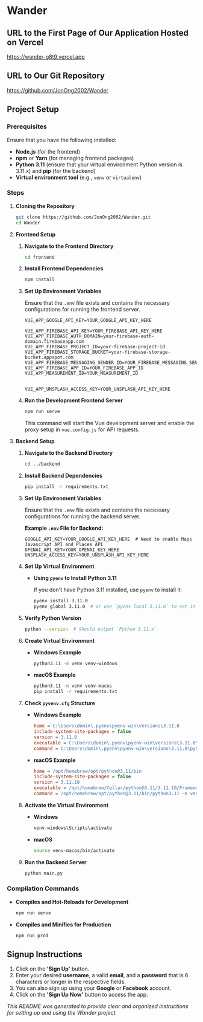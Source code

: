 # Wander

## URL to the First Page of Our Application Hosted on Vercel
https://wander-g8t9.vercel.app

## URL to Our Git Repository
https://github.com/JonOng2002/Wander

## Project Setup

### Prerequisites


Ensure that you have the following installed:

- **Node.js** (for the frontend)
- **npm** or **Yarn** (for managing frontend packages)
- **Python 3.11** (ensure that your virtual environment Python version is 3.11.x) and **pip** (for the backend)
- **Virtual environment tool** (e.g., `venv` or `virtualenv`)

### Steps

1. **Cloning the Repository**

    ```bash
    git clone https://github.com/JonOng2002/Wander.git
    cd Wander
    ```

2. **Frontend Setup**

    1. **Navigate to the Frontend Directory**

        ```bash
        cd frontend
        ```

    2. **Install Frontend Dependencies**

        ```bash
        npm install
        ```

    3. **Set Up Environment Variables**

        Ensure that the `.env` file exists and contains the necessary configurations for running the frontend server.

        ```env
        VUE_APP_GOOGLE_API_KEY=YOUR_GOOGLE_API_KEY_HERE

        VUE_APP_FIREBASE_API_KEY=YOUR_FIREBASE_API_KEY_HERE
        VUE_APP_FIREBASE_AUTH_DOMAIN=your-firebase-auth-domain.firebaseapp.com
        VUE_APP_FIREBASE_PROJECT_ID=your-firebase-project-id
        VUE_APP_FIREBASE_STORAGE_BUCKET=your-firebase-storage-bucket.appspot.com
        VUE_APP_FIREBASE_MESSAGING_SENDER_ID=YOUR_FIREBASE_MESSAGING_SENDER_ID
        VUE_APP_FIREBASE_APP_ID=YOUR_FIREBASE_APP_ID
        VUE_APP_MEASUREMENT_ID=YOUR_MEASUREMENT_ID

        
        VUE_APP_UNSPLASH_ACCESS_KEY=YOUR_UNSPLASH_API_KEY_HERE
        ```

    4. **Run the Development Frontend Server**

        ```bash
        npm run serve
        ```

        This command will start the Vue development server and enable the proxy setup in `vue.config.js` for API requests.

3. **Backend Setup**

    1. **Navigate to the Backend Directory**

        ```bash
        cd ../backend
        ```

    2. **Install Backend Dependencies**

        ```bash
        pip install -r requirements.txt
        ```

    3. **Set Up Environment Variables**

        Ensure that the `.env` file exists and contains the necessary configurations for running the backend server.

        **Example `.env` File for Backend:**

        ```env
        GOOGLE_API_KEY=YOUR_GOOGLE_API_KEY_HERE  # Need to enable Maps Javascript API and Places API
        OPENAI_API_KEY=YOUR_OPENAI_KEY_HERE
        UNSPLASH_ACCESS_KEY=YOUR_UNSPLASH_API_KEY_HERE
        ```

    4. **Set Up Virtual Environment**

        - **Using `pyenv` to Install Python 3.11**

            If you don't have Python 3.11 installed, use `pyenv` to install it:

            ```bash
            pyenv install 3.11.0
            pyenv global 3.11.0  # or use `pyenv local 3.11.0` to set it only for this project directory
            ```

    5. **Verify Python Version**

        ```bash
        python --version  # Should output `Python 3.11.x`
        ```

    6. **Create Virtual Environment**

        - **Windows Example**

            ```bash
            python3.11 -m venv venv-windows
            ```

        - **macOS Example**

            ```bash
            python3.11 -m venv venv-macos
            pip install -r requirements.txt
            ```

    7. **Check `pyvenv.cfg` Structure**

        - **Windows Example**

            ```cfg
            home = C:\Users\domin\.pyenv\pyenv-win\versions\3.11.0
            include-system-site-packages = false
            version = 3.11.0
            executable = C:\Users\domin\.pyenv\pyenv-win\versions\3.11.0\python.exe
            command = C:\Users\domin\.pyenv\pyenv-win\versions\3.11.0\python.exe -m venv C:\wamp64\www\WAD2_Project\WadProj\backend\venv
            ```

        - **macOS Example**

            ```cfg
            home = /opt/homebrew/opt/python@3.11/bin
            include-system-site-packages = false
            version = 3.11.10
            executable = /opt/homebrew/Cellar/python@3.11/3.11.10/Frameworks/Python.framework/Versions/3.11/bin/python3.11
            command = /opt/homebrew/opt/python@3.11/bin/python3.11 -m venv /Users/jonathanong/Wander/backend/venv-macos
            ```

    8. **Activate the Virtual Environment**

        - **Windows**

            ```bash
            venv-windows\Scripts\activate
            ```

        - **macOS**

            ```bash
            source venv-macos/bin/activate
            ```

    9. **Run the Backend Server**

        ```bash
        python main.py
        ```

### Compilation Commands

- **Compiles and Hot-Reloads for Development**

    ```bash
    npm run serve
    ```

- **Compiles and Minifies for Production**

    ```bash
    npm run prod
    ```

## Signup Instructions

1. Click on the **'Sign Up'** button.
2. Enter your desired **username**, a valid **email**, and a **password** that is 6 characters or longer in the respective fields.
3. You can also sign up using your **Google** or **Facebook** account.
4. Click on the **'Sign Up Now'** button to access the app.



*This README was generated to provide clear and organized instructions for setting up and using the Wander project.*

